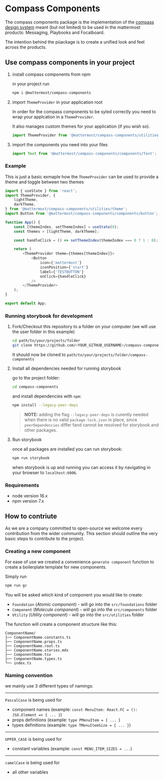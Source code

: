 # Compass Components

The compass components package is the implementation of the [compass design system](https://zeroheight.com/29be2c109/p/995619-compass-design-system)
meant (but not limited) to be used in the mattermost products: Messaging, Playbooks and Focalboard.

The intention behind the püackage is to create a unified look and feel across the products.

## Use compass components in your project

1. install compass components from npm

    in your project run

    ```bash
    npm i @mattermost/compass-components
    ```

2. import `ThemeProvider` in your application root

    In order for the compass components to be syled correctly you need to wrap your applcation in a `ThemeProvider`.

    It also manages custom themes for your application (if you wish so).

    ```javascript
    import ThemeProvider from '@mattermost/compass-components/utilities/theme';
    ```

3. import the components you need into your files

    ```javascript
    import Text from '@mattermost/compass-components/components/Text';
    ```

### Example

This is just a basic exmaple how the `ThemeProvider` can be used to provide a theme and toggle between two themes

```typescript jsx
import { useState } from 'react';
import ThemeProvider, {
    lightTheme,
    darkTheme,
} from '@mattermost/compass-components/utilities/theme';
import Button from '@mattermost/compass-components/components/button';

function App() {
    const [themeIndex, setThemeIndex] = useState(0);
    const themes = [lightTheme, darkTheme];

    const handleClick = () => setThemeIndex(themeIndex === 0 ? 1 : 0);

    return (
        <ThemeProvider theme={themes[themeIndex]}>
            <Button
                icon={'mattermost'}
                iconPosition={'start'}
                label={'TESTBUTTON'}
                onClick={handleClick}
            />
        </ThemeProvider>
    );
}

export default App;
```

### Running storybook for development

1. Fork/Checkout this repository to a folder on your computer (we will use the user folder in this example)

    ```bash
    cd path/to/your/projects/folder
    git clone https://github.com/<YOUR_GITHUB_USERNAME>/compass-components.git
    ```

    It should now be cloned to `path/to/your/projects/folder/compass-components`

2. Install all dependencies needed for running storybook

    go to the project folder:

    ```bash
    cd compass-components
    ```

    and install dependencies with `npm`:

    ```bash
    npm install --legacy-peer-deps
    ```

    > **NOTE:** adding the flag `--legacy-peer-deps` is curently needed when there is no valid `package-lock.json` in
    > place, since `peerDependencies` differ fand cannot be resolved for storybook and other packages.

3. Run storybook

    once all packages are installed you can run storybook:

    ```bash
    npm run storybook
    ```

    when storybook is up and running you can access it by navigating in your browser to `localhost:6006`.

### Requirements

-   node version 16.x
-   npm version 7.x

## How to contriute

As we are a company committed to open-source we welcome every contribution from the wider community.
This section should outline the very basic steps to contribute to the project.

### Creating a new component

For ease of use we created a convenience `generate component` function to create a boilerplate template for new
components.

Simply run

```bash
npm run gc
```

You will be asked which kind of component you would like to create:

-   `Foundation`
    (_Atomic component_) - will go into the `src/foundations` folder
-   `Component`
    (_Molecule component_) - will go into the `src/components` folder
-   `Utility`
    (_Utility component_) - will go into the `src/utilities` folder

The function will create a component structure like this:

```
ComponentName/
├── ComponentName.constants.ts
├── ComponentName.props.ts
├── ComponentName.root.ts
├── ComponentName.stories.mdx
├── ComponentName.tsx
├── ComponentName.types.ts
└── index.ts
```

### Naming convention

we mainly use 3 different types of namings:

---

`PascalCase` is being used for

-   component names (example: `const MenuItem: React.FC = (): JSX.Element => { ... }`)
-   props definitions (example: `type PMenuItem = { ... `)
-   types definitions (example: `type TMenuItemSize = { ... }`)

---

`UPPER_CASE` is being used for

-   constant variables (example: `const MENU_ITEM_SIZES = ...`)

---

`camelCase` is being used for

-   all other variables
